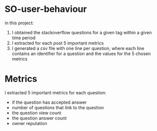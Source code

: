 # SO-user-behaviour
in this project:
1. I obtained the stackoverflow questions for a given tag within a given time period
2. I extracted for each post 5 important metrics
3. I generated a csv file with one line per question, where each line contains an identifier for a question and the values for the 5 chosen metrics

# Metrics
I extracted 5 important metrics for each question:
- if the question has accepted answer
- number of questions that link to the question
- the question view count
- the question answer count
- owner reputation
